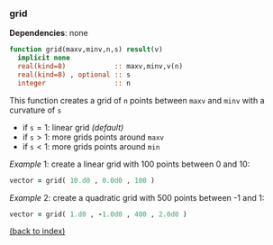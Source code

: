 
### grid

**Dependencies**: none

```fortran
function grid(maxv,minv,n,s) result(v)
  implicit none
  real(kind=8)            :: maxv,minv,v(n)
  real(kind=8) , optional :: s
  integer                 :: n
```

This function creates a grid of ```n``` points between ```maxv``` and ```minv``` with a curvature of ```s```

- if ```s```$=1$: linear grid _(default)_
- if ```s```$>1$: more grids points around ```maxv```
- if ```s```$<1$: more grids points around ```min```

_Example_ 1: create a linear grid with 100 points between 0 and 10:

```fortran
vector = grid( 10.d0 , 0.0d0 , 100 )  
```

_Example_ 2: create a quadratic grid with 500 points between -1 and 1:

```fortran
vector = grid( 1.d0 , -1.0d0 , 400 , 2.0d0 )  
```

[(back to index)](index.md)
